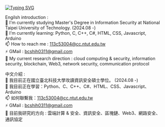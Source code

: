<!-- ### Hi there 👋 -->
<a href="https://git.io/typing-svg"><img src="https://readme-typing-svg.herokuapp.com?font=Fira+Code&pause=1000&width=435&lines=Hi+there+!+%F0%9F%91%8B;Welcome+to+My+GitHub+~;I'm+Bertram.;Attend+National Taipei University of Technology. (2024.08 -)" alt="Typing SVG" /></a>

Engilsh introduction : <br>
🔭 I'm currently studying Master's Degree in Information Security  at National Taipei University of Technology. (2024.08 -)   <br>
🌱 I'm currently learning: Python, C, C++, C#, HTML, CSS, Javascript, Arduino  <br>
📫 How to reach me : 113c53004@cc.ntut.edu.tw <br>
⚡ GMail : bcshih0311@gmail.com <br>
🤔 My current research direction : cloud computing & security, information security, blockchain, Web3, network security, communication protocol 

中文介紹 : <br>
🔭 我目前正在國立臺北科技大學攻讀資訊安全碩士學位。 (2024.08 -) <br>
🌱 我目前正在學習：Python、C、C++、C#、HTML、CSS、Javascript、Arduino   <br>
📫 如何聯繫我：113c53004@cc.ntut.edu.tw <br>
⚡ GMail : bcshih0311@gmail.com <br>
🤔 目前我研究的方向 : 雲端計算 & 安全、資訊安全、區塊鏈、Web3、網路安全、通訊協定  <br>

<!--
**bcshih-2023/bcshih-2023** is a ✨ _special_ ✨ repository because its `README.md` (this file) appears on your GitHub profile.

Here are some ideas to get you started:

- 🔭 I’m currently working on ...
- 🌱 I’m currently learning ...
- 👯 I’m looking to collaborate on ...
- 🤔 I’m looking for help with ...
- 💬 Ask me about ...
- 📫 How to reach me: ...
- 😄 Pronouns: ...
- ⚡ Fun fact: ...
-->  



